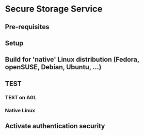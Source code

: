 # Secure Storage Service

## Pre-requisites

## Setup

## Build for 'native' Linux distribution (Fedora, openSUSE, Debian, Ubuntu, ...)

## TEST

### TEST on AGL

### Native Linux

## Activate authentication security

